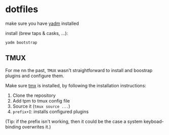 # dotfiles

make sure you have [yadm](https://yadm.io/) installed

install (brew taps & casks, ...):

```yadm bootstrap```

## TMUX

For me nn the past, `TMUX` wasn't straightforward to install
and boostrap plugins and configure them.

Make sure [tmx](https://github.com/tmux-plugins/tpm) is installed,
by following the installation instructions:

1. Clone the repository
2. Add tpm to tmux config file
3. Source it (`tmux source ...`)
4. `prefix+I`: installs configured plugins

(Tip: if the prefix isn't working, then it could be the case
a system keyboad-binding overwrites it.)
